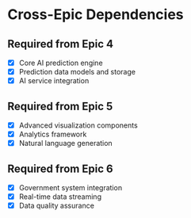 # Cross-Epic Dependencies

## Required from Epic 4
- [x] Core AI prediction engine
- [x] Prediction data models and storage
- [x] AI service integration

## Required from Epic 5
- [x] Advanced visualization components
- [x] Analytics framework
- [x] Natural language generation

## Required from Epic 6
- [x] Government system integration
- [x] Real-time data streaming
- [x] Data quality assurance
